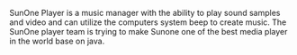 SunOne Player is a music manager with the ability to play sound samples and video and can utilize the computers system beep to create music. The SunOne player team is trying to make Sunone  one of the best media player in the world base on java.
